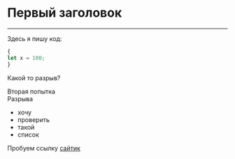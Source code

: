 # Первый заголовок
---


Здесь я пишу код:
```JavaScript
{
let x = 100;
}
```

Какой то
разрыв?

Вторая попытка  
Разрыва

- хочу
- проверить
- такой
- список

Пробуем ссылку [сайтик](https://www.google.ru/ "А это что?")